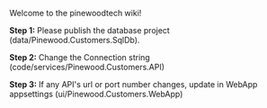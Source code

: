 Welcome to the pinewoodtech wiki!

**Step 1:** Please publish the database project (data/Pinewood.Customers.SqlDb).

**Step 2:** Change the Connection string (code/services/Pinewood.Customers.API)

**Step 3:** If any API's url or port number changes, update in WebApp appsettings (ui/Pinewood.Customers.WebApp)
